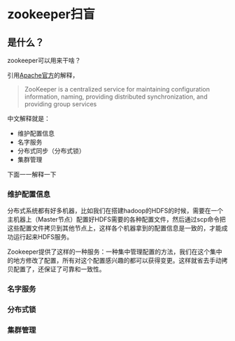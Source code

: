 # zookeeper扫盲 #
## 是什么？ ##

zookeeper可以用来干啥？

引用[Apache官方](https://zookeeper.apache.org/)的解释，

> ZooKeeper is a centralized service for maintaining configuration information, naming, providing distributed synchronization, and providing group services

中文解释就是：

- 维护配置信息
- 名字服务
- 分布式同步（分布式锁）
- 集群管理

下面一一解释一下

### 维护配置信息 ###

分布式系统都有好多机器，比如我们在搭建hadoop的HDFS的时候，需要在一个主机器上（Master节点）配置好HDFS需要的各种配置文件，然后通过scp命令把这些配置文件拷贝到其他节点上，这样各个机器拿到的配置信息是一致的，才能成功运行起来HDFS服务。

Zookeeper提供了这样的一种服务：一种集中管理配置的方法，我们在这个集中的地方修改了配置，所有对这个配置感兴趣的都可以获得变更。这样就省去手动拷贝配置了，还保证了可靠和一致性。 

### 名字服务 ###
### 分布式锁 ###
### 集群管理 ###